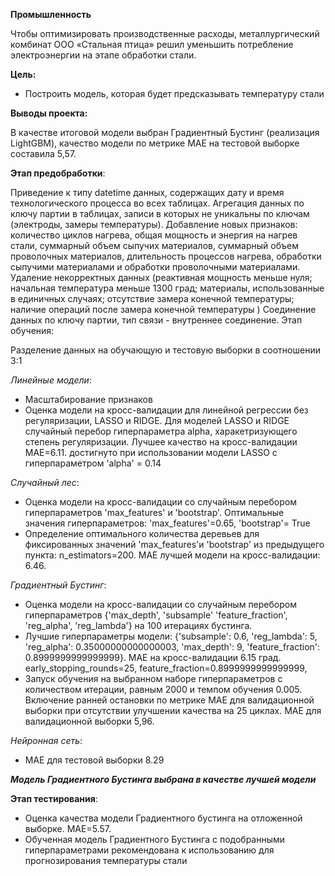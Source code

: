 **Промышленность**

Чтобы оптимизировать производственные расходы, металлургический комбинат ООО «Стальная птица» решил уменьшить потребление электроэнергии на этапе обработки стали.

**Цель:**

- Построить модель, которая будет предсказывать температуру стали

**Выводы проекта:**

В качестве итоговой модели выбран Градиентный Бустинг (реализация LightGBM), качество модели по метрике MAE на тестовой выборке составила 5,57.

**Этап предобработки**:

Приведение к типу datetime данных, содержащих дату и время технологического процесса во всех таблицах.
Агрегация данных по ключу партии в таблицах, записи в которых не уникальны по ключам (электроды, замеры температуры).
Добавление новых признаков: количество циклов нагрева, общая мощность и энергия на нагрев стали, суммарный объем сыпучих материалов, суммарный объем проволочных материалов, длительность процессов нагрева, обработки сыпучими материалами и обработки проволочными материалами.
Удаление некорректных данных (реактивная мощность меньше нуля; начальная температура меньше 1300 град; материалы, использованные в единичных случаях; отсутствие замера конечной температуры; наличие операций после замера конечной температуры )
Соединение данных по ключу партии, тип связи - внутреннее соединение.
Этап обучения:

Разделение данных на обучающую и тестовую выборки в соотношении 3:1

*Линейные модели*:

- Масштабирование признаков
- Оценка модели на кросс-валидации для линейной регрессии без регуляризации, LASSO и RIDGE. Для моделей LASSO и RIDGE случайный перебор гиперпараметра alpha, харакетризующего степень регуляризации. Лучшее качество на кросс-валидации MAE=6.11. достигнуто при использовании модели LASSO c гиперпараметром 'alpha' = 0.14

*Случайный лес*:

- Оценка модели на кросс-валидации cо случайным перебором гиперпараметров 'max_features' и 'bootstrap'. Оптимальные значения гиперпараметров: 'max_features'=0.65, 'bootstrap'= True
- Определение оптимального количества деревьев для фиксированных значений 'max_features'и 'bootstrap' из предыдущего пункта: n_estimators=200. MAE лучшей модели на кросс-валидации: 6.46.

*Градиентный Бустинг*:

- Оценка модели на кросс-валидации cо случайным перебором гиперпараметров {'max_depth', 'subsample' 'feature_fraction', 'reg_alpha', 'reg_lambda'} на 100 итерациях бустинга. 
- Лучшие гиперпараметры модели: {'subsample': 0.6, 'reg_lambda': 5, 'reg_alpha': 0.35000000000000003, 'max_depth': 9, 'feature_fraction': 0.8999999999999999}. MAE на кросс-валидации 6.15 град. early_stopping_rounds=25, feature_fraction=0.8999999999999999,
- Запуск обучения на выбранном наборе гиперпараметров с количеством итерации, равным 2000 и темпом обучения 0.005. Включение ранней остановки по метрике MAE для валидационной выборки при отсутствии улучшении качества на 25 циклах. MAE для валидационной выборки 5,96.

*Нейронная сеть*:

- MAE для тестовой выборки 8.29

***Модель Градиентного Бустинга выбрана в качестве лучшей модели***

**Этап тестирования**:

- Оценка качества модели Градиентного бустинга на отложенной выборке. MAE=5.57.
- Обученная модель Градиентного Бустинга с подобранными гиперпараметрами рекомендована к использованию для прогнозирования температуры стали
